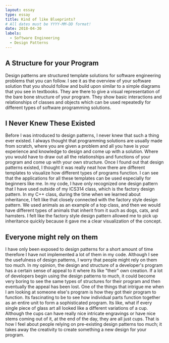 ```yaml
---
layout: essay
type: essay
title: Kind of like Blueprints?
# All dates must be YYYY-MM-DD format!
date: 2018-04-30
labels:
  - Software Engineering
  - Design Patterns
---
```


## A Structure for your Program
Design patterns are structured template solutions for software engineering problems that you can follow. I see it as the overview of your software solution that you should follow and build upon similar to a simple diagrams that you see in textbooks. They are there to give a visual representation of the bare bone structure of your program. They show basic interactions and relationships of classes and objects which can be used repeatedly for different types of software programming solutions.          

## I Never Knew These Existed
Before I was introduced to design patterns, I never knew that such a thing ever existed. I always thought that programming solutions are usually made from scratch, where you are given a problem and all you have is your experience and knowledge to design and come up with a solution. Where you would have to draw out all the relationships and functions of your program and come up with your own structure. Once I found out that design patterns existed, I thought it was really neat how there are different templates to visualize how different types of programs function. I can see that the applications for all these templates can be used especially for beginners like me. In my code, I have only recognized one design pattern that I have used outside of my ICS314 class, which is the factory design pattern. In my C++ class, during the time when we learned about inheritance, I felt like that closely connected with the factory style design pattern. We used animals as an example of a top class, and then we would have different types of animals that inherit from it such as dogs, cats, and hamsters. I felt like the factory style design pattern allowed me to pick up inheritance quickly because it gave me a clear visualization of the concept.  

## Everyone might rely on them
I have only been exposed to design patterns for a short amount of time therefore I have not implemented a lot of them in my code. Although I see the usefulness of design patterns, I worry that people might rely on them too much. In my opinion, the design and structure of a developer's program has a certain sense of appeal to it where its like "their" own creation. If a lot of developers begin using the design patterns to much, it could become very boring to see the same types of structures for their program and then eventually the appeal has been lost. One of the things that intrigue me when I am looking at someone else's program is how they got their program to function. Its fascinating to be to see how individual parts function together as an entire unit to form a sophisticated program. Its like, what if every single piece of glass art all looked like a different variations of a cup. Although the cups can have really nice intricate engravings or have nice stems coming out of it, at the end of the day, they are all just cups. That is how I feel about people relying on pre-existing design patterns too much; it takes away the creativity to create something a new design for your program.           
